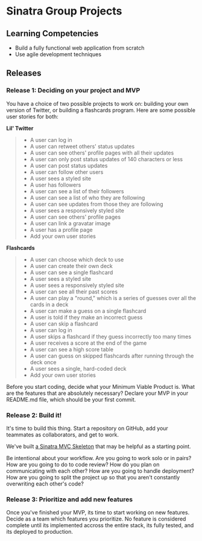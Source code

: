 # Sinatra Group Projects

## Learning Competencies

* Build a fully functional web application from scratch
* Use agile development techniques

## Releases

### Release 1: Deciding on your project and MVP

You have a choice of two possible projects to work on: building your own version
of Twitter, or building a flashcards program. Here are some possible user stories
for both:

**Lil' Twitter**
> * A user can log in
> * A user can retweet others' status updates
> * A user can see others' profile pages with all their updates
> * A user can only post status updates of 140 characters or less
> * A user can post status updates
> * A user can follow other users
> * A user sees a styled site
> * A user has followers
> * A user can see a list of their followers
> * A user can see a list of who they are following
> * A user can see updates from those they are following
> * A user sees a responsively styled site
> * A user can see others' profile pages
> * A user can link a gravatar image
> * A user has a profile page
> * Add your own user stories

**Flashcards**
> * A user can choose which deck to use
> * A user can create their own deck
> * A user can see a single flashcard
> * A user sees a styled site
> * A user sees a responsively styled site
> * A user can see all their past scores
> * A user can play a "round," which is a series of guesses over all the cards in a deck
> * A user can make a guess on a single flashcard
> * A user is told if they make an incorrect guess
> * A user can skip a flashcard
> * A user can log in
> * A user skips a flashcard if they guess incorrectly too many times
> * A user receives a score at the end of the game
> * A user can see a high score table
> * A user can guess on skipped flashcards after running through the deck once
> * A user sees a single, hard-coded deck
> * Add your own user stories

Before you start coding, decide what your Minimum Viable Product is. What are
the features that are absolutely necessary? Declare your MVP in your README.md
file, which should be your first commit.

### Release 2: Build it!

It's time to build this thing. Start a repository on GitHub, add your teammates
as collaborators, and get to work.

We've built [a Sinatra MVC Skeleton]((https://github.com/fiery-skippers-2014/sinatra-skeleton-mvc-challenge)) that may be helpful as a starting point.

Be intentional about your workflow. Are you going to work solo or in pairs? How
are you going to do to code review? How do you plan on communicating with each
other? How are you going to handle deployment? How are you going to split the
project up so that you aren't constantly overwriting each other's code?

### Release 3: Prioritize and add new features

Once you've finished your MVP, its time to start working on new features. Decide
as a team which features you prioritize. No feature is considered complete until
its implemented accross the entire stack, its fully tested, and its deployed to
production.



